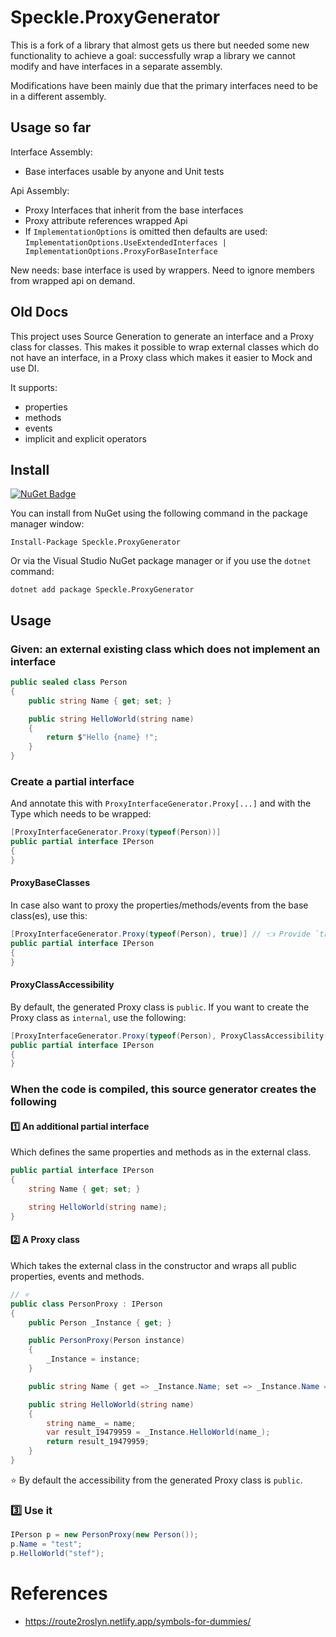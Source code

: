 # Speckle.ProxyGenerator

This is a fork of a library that almost gets us there but needed some new functionality to achieve a goal: successfully wrap a library we cannot modify and have interfaces in a separate assembly.

Modifications have been mainly due that the primary interfaces need to be in a different assembly.

## Usage so far

Interface Assembly:

- Base interfaces usable by anyone and Unit tests

Api Assembly:

- Proxy Interfaces that inherit from the base interfaces
- Proxy attribute references wrapped Api
- If `ImplementationOptions` is omitted then defaults are used: `ImplementationOptions.UseExtendedInterfaces | ImplementationOptions.ProxyForBaseInterface`

New needs: base interface is used by wrappers.  Need to ignore members from wrapped api on demand.

## Old Docs

This project uses Source Generation to generate an interface and a Proxy class for classes.
This makes it possible to wrap external classes which do not have an interface, in a Proxy class which makes it easier to Mock and use DI.

It supports:

- properties
- methods
- events
- implicit and explicit operators

## Install

[![NuGet Badge](https://buildstats.info/nuget/Speckle.ProxyGenerator)](https://www.nuget.org/packages/Speckle.ProxyGenerator)

You can install from NuGet using the following command in the package manager window:

`Install-Package Speckle.ProxyGenerator`

Or via the Visual Studio NuGet package manager or if you use the `dotnet` command:

`dotnet add package Speckle.ProxyGenerator`

## Usage

### Given: an external existing class which does not implement an interface

``` c#
public sealed class Person
{
    public string Name { get; set; }

    public string HelloWorld(string name)
    {
        return $"Hello {name} !";
    }
}
```

### Create a partial interface

And annotate this with `ProxyInterfaceGenerator.Proxy[...]` and with the Type which needs to be wrapped:

``` c#
[ProxyInterfaceGenerator.Proxy(typeof(Person))]
public partial interface IPerson
{
}
```

#### ProxyBaseClasses

In case also want to proxy the properties/methods/events from the base class(es), use this:

``` c#
[ProxyInterfaceGenerator.Proxy(typeof(Person), true)] // 👈 Provide `true` as second parameter.
public partial interface IPerson
{
}
```

#### ProxyClassAccessibility

By default, the generated Proxy class is `public`. If you want to create the Proxy class as `internal`, use the following:

``` c#
[ProxyInterfaceGenerator.Proxy(typeof(Person), ProxyClassAccessibility.Internal)] // 👈 Provide `ProxyClassAccessibility.Internal` as second parameter.
public partial interface IPerson
{
}
```

### When the code is compiled, this source generator creates the following

#### :one: An additional partial interface

Which defines the same properties and methods as in the external class.

``` c#
public partial interface IPerson
{
    string Name { get; set; }

    string HelloWorld(string name);
}
```

#### :two: A Proxy class

Which takes the external class in the constructor and wraps all public properties, events and methods.

``` c#
// ⭐
public class PersonProxy : IPerson
{
    public Person _Instance { get; }

    public PersonProxy(Person instance)
    {
        _Instance = instance;
    }

    public string Name { get => _Instance.Name; set => _Instance.Name = value; }

    public string HelloWorld(string name)
    {
        string name_ = name;
        var result_19479959 = _Instance.HelloWorld(name_);
        return result_19479959;
    }
}
```

:star: By default the accessibility from the generated Proxy class is `public`.

### :three: Use it

``` c#
IPerson p = new PersonProxy(new Person());
p.Name = "test";
p.HelloWorld("stef");
```

# References

- <https://route2roslyn.netlify.app/symbols-for-dummies/>
